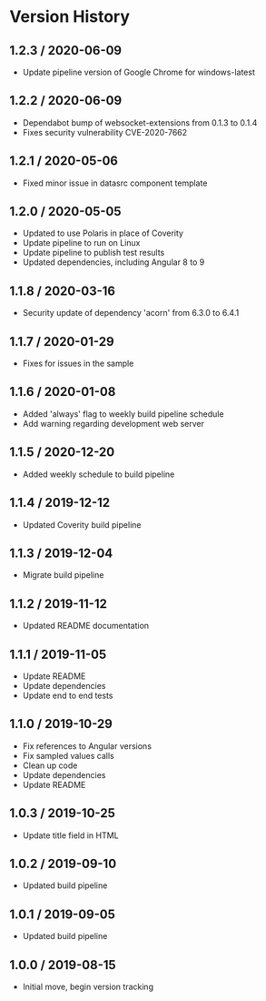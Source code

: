 # Version History

## 1.2.3 / 2020-06-09

- Update pipeline version of Google Chrome for windows-latest

## 1.2.2 / 2020-06-09

- Dependabot bump of websocket-extensions from 0.1.3 to 0.1.4
- Fixes security vulnerability CVE-2020-7662

## 1.2.1 / 2020-05-06

- Fixed minor issue in datasrc component template

## 1.2.0 / 2020-05-05

- Updated to use Polaris in place of Coverity
- Update pipeline to run on Linux
- Update pipeline to publish test results
- Updated dependencies, including Angular 8 to 9

## 1.1.8 / 2020-03-16

- Security update of dependency 'acorn' from 6.3.0 to 6.4.1

## 1.1.7 / 2020-01-29

- Fixes for issues in the sample

## 1.1.6 / 2020-01-08

- Added 'always' flag to weekly build pipeline schedule
- Add warning regarding development web server

## 1.1.5 / 2020-12-20

- Added weekly schedule to build pipeline

## 1.1.4 / 2019-12-12

- Updated Coverity build pipeline

## 1.1.3 / 2019-12-04

- Migrate build pipeline

## 1.1.2 / 2019-11-12

- Updated README documentation

## 1.1.1 / 2019-11-05

- Update README
- Update dependencies
- Update end to end tests

## 1.1.0 / 2019-10-29

- Fix references to Angular versions
- Fix sampled values calls
- Clean up code
- Update dependencies
- Update README

## 1.0.3 / 2019-10-25

- Update title field in HTML

## 1.0.2 / 2019-09-10

- Updated build pipeline

## 1.0.1 / 2019-09-05

- Updated build pipeline

## 1.0.0 / 2019-08-15

- Initial move, begin version tracking
